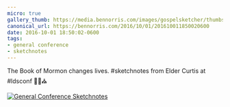 ```yaml
---
micro: true
gallery_thumb: https://media.bennorris.com/images/gospelsketcher/thumbs/oct-16-3-curtis-01.jpg
canonical_url: https://bennorris.com/2016/10/01/201610011850020600
date: 2016-10-01 18:50:02-0600
tags:
- general conference
- sketchnotes
---
```


The Book of Mormon changes lives. #sketchnotes from Elder Curtis at #ldsconf ✍🏼⛪️

[![General Conference Sketchnotes](https://media.bennorris.com/images/gospelsketcher/general-conference/oct-2016/oct-16-3-curtis-01.jpg)](https://media.bennorris.com/images/gospelsketcher/general-conference/oct-2016/oct-16-3-curtis-01.jpg)
